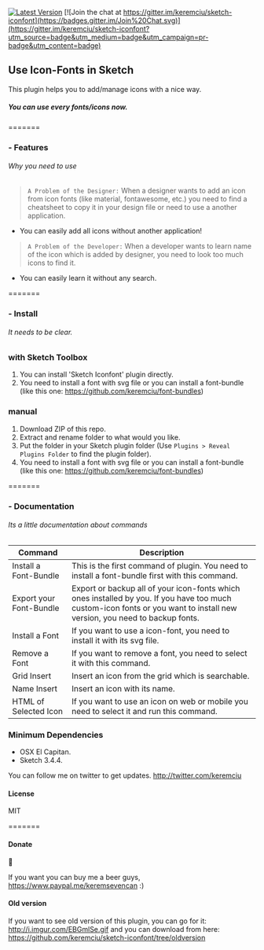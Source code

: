 [![Latest Version](https://img.shields.io/github/release/keremciu/sketch-iconfont.svg?style=flat-square)](https://github.com/keremciu/sketch-iconfont/releases)
[![Join the chat at https://gitter.im/keremciu/sketch-iconfont](https://badges.gitter.im/Join%20Chat.svg)](https://gitter.im/keremciu/sketch-iconfont?utm_source=badge&utm_medium=badge&utm_campaign=pr-badge&utm_content=badge)

## Use Icon-Fonts in Sketch

This plugin helps you to add/manage icons with a nice way.

##### You can use every fonts/icons now.

=======

### - Features
###### Why you need to use

> `A Problem of the Designer:` 
> When a designer wants to add an icon from icon fonts (like material, fontawesome, etc.) you need to find a cheatsheet to copy it in your design file or need to use a another application.

- You can easily add all icons without another application!

> `A Problem of the Developer:` 
> When a developer wants to learn name of the icon which is added by designer, you need to look too much icons to find it.

- You can easily learn it without any search.

=======

### - Install
###### It needs to be clear.

### with Sketch Toolbox

1. You can install 'Sketch Iconfont' plugin directly.
2. You need to install a font with svg file or you can install a font-bundle (like this one: https://github.com/keremciu/font-bundles)

### manual

1. Download ZIP of this repo.
2. Extract and rename folder to what would you like.
3. Put the folder in your Sketch plugin folder (Use `Plugins > Reveal Plugins Folder` to find the plugin folder).
4. You need to install a font with svg file or you can install a font-bundle (like this one: https://github.com/keremciu/font-bundles)

=======

### - Documentation
###### Its a little documentation about commands 

Command             	| Description
----------------------- | -----------------------------------------------------------------------------------------------
Install a Font-Bundle   | This is the first command of plugin. You need to install a font-bundle first with this command.
Export your Font-Bundle | Export or backup all of your icon-fonts which ones installed by you. If you have too much custom-icon fonts or you want to install new version, you need to backup fonts.
Install a Font          | If you want to use a icon-font, you need to install it with its svg file.
Remove a Font 			| If you want to remove a font, you need to select it with this command.
Grid Insert 			| Insert an icon from the grid which is searchable.
Name Insert 			| Insert an icon with its name.
HTML of Selected Icon   | If you want to use an icon on web or mobile you need to select it and run this command.

### Minimum Dependencies

- OSX El Capitan.
- Sketch 3.4.4.

You can follow me on twitter to get updates.
http://twitter.com/keremciu

#### License

MIT

=======

#### Donate

:beers:

If you want you can buy me a beer guys, https://www.paypal.me/keremsevencan :)

#### Old version

If you want to see old version of this plugin, you can go for it: http://i.imgur.com/EBGmlSe.gif and you can download from here: https://github.com/keremciu/sketch-iconfont/tree/oldversion

